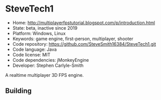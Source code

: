 # SteveTech1

- Home: http://multiplayerfpstutorial.blogspot.com/p/introduction.html
- State: beta, inactive since 2019
- Platform: Windows, Linux
- Keywords: game engine, first-person, multiplayer, shooter
- Code repository: https://github.com/SteveSmith16384/SteveTech1.git
- Code language: Java
- Code license: MIT
- Code dependencies: jMonkeyEngine
- Developer: Stephen Carlyle-Smith

A realtime multiplayer 3D FPS engine.

## Building
